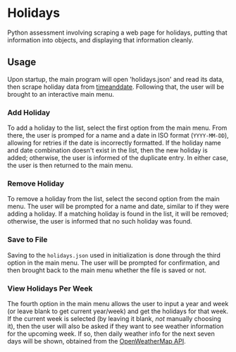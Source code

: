 # Holidays
Python assessment involving scraping a web page for holidays, putting that information into objects, and displaying that information cleanly.

## Usage
Upon startup, the main program will open 'holidays.json' and read its data, then scrape holiday data from [timeanddate](https://www.timeanddate.com/holidays/us/). Following that, the user will be brought to an interactive main menu.

### Add Holiday
To add a holiday to the list, select the first option from the main menu. From there, the user is promped for a name and a date in ISO format (`YYYY-MM-DD`), allowing for retries if the date is incorrectly formatted. If the holiday name and date combination doesn't exist in the list, then the new holiday is added; otherwise, the user is informed of the duplicate entry. In either case, the user is then returned to the main menu.

### Remove Holiday
To remove a holiday from the list, select the second option from the main menu. The user will be prompted for a name and date, similar to if they were adding a holiday. If a matching holiday is found in the list, it will be removed; otherwise, the user is informed that no such holiday was found.

### Save to File
Saving to the `holidays.json` used in initialization is done through the third option in the main menu. The user will be prompted for confirmation, and then brought back to the main menu whether the file is saved or not.

### View Holidays Per Week
The fourth option in the main menu allows the user to input a year and week (or leave blank to get current year/week) and get the holidays for that week.
If the current week is selected (by leaving it blank, *not* manually choosing it), then the user will also be asked if they want to see weather information for the upcoming week. If so, then daily weather info for the next seven days will be shown, obtained from the [OpenWeatherMap API](https://openweathermap.org/api).